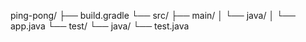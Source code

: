 ping-pong/
├── build.gradle
└── src/
    ├── main/
    │   └── java/
    │       └── app.java
    └── test/
        └── java/
            └── test.java
